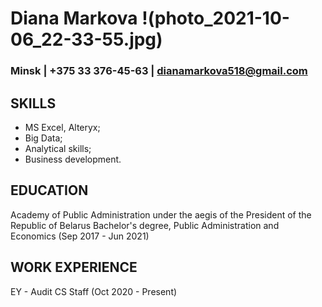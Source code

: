 # Diana Markova                                                                            !(photo_2021-10-06_22-33-55.jpg)
### Minsk | +375 33 376-45-63 | dianamarkova518@gmail.com

## SKILLS
* MS Excel, Alteryx;
* Big Data;
* Analytical skills;
* Business development.

## EDUCATION
Academy of Public Administration under the aegis of the President of the Republic of Belarus
Bachelor's degree, Public Administration and Economics (Sep 2017 - Jun 2021)

## WORK EXPERIENCE
EY - Audit CS Staff  (Oct 2020 - Present)
